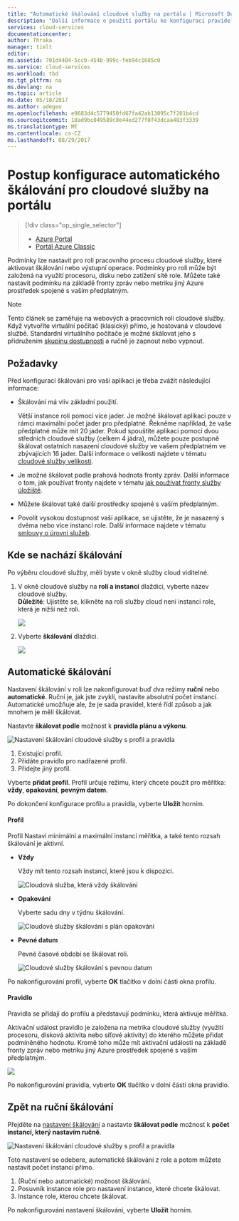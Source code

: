 ```yaml
---
title: "Automatické škálování cloudové služby na portálu | Microsoft Docs"
description: "Další informace o použití portálu ke konfiguraci pravidel automatického škálování pro cloudové služby webovou roli nebo role pracovního procesu v Azure."
services: cloud-services
documentationcenter: 
author: Thraka
manager: timlt
editor: 
ms.assetid: 701d4404-5cc0-454b-999c-feb94c1685c0
ms.service: cloud-services
ms.workload: tbd
ms.tgt_pltfrm: na
ms.devlang: na
ms.topic: article
ms.date: 05/18/2017
ms.author: adegeo
ms.openlocfilehash: e9683d4c5779450fd67fa42ab13095c7f201b4cd
ms.sourcegitcommit: 18ad9bc049589c8e44ed277f8f43dcaa483f3339
ms.translationtype: MT
ms.contentlocale: cs-CZ
ms.lasthandoff: 08/29/2017
---
```

# <a name="how-to-configure-auto-scaling-for-a-cloud-service-in-the-portal"></a>Postup konfigurace automatického škálování pro cloudové služby na portálu
> [!div class="op_single_selector"]
> * [Azure Portal](cloud-services-how-to-scale-portal.md)
> * [Portál Azure Classic](cloud-services-how-to-scale.md)

Podmínky lze nastavit pro roli pracovního procesu cloudové služby, které aktivovat škálování nebo výstupní operace. Podmínky pro roli může být založená na využití procesoru, disku nebo zatížení sítě role. Můžete také nastavit podmínku na základě fronty zpráv nebo metriku jiný Azure prostředek spojené s vaším předplatným.

> [!NOTE]
> Tento článek se zaměřuje na webových a pracovních rolí cloudové služby. Když vytvoříte virtuální počítač (klasický) přímo, je hostovaná v cloudové službě. Standardní virtuálního počítače je možné škálovat jeho s přidružením [skupinu dostupnosti](../virtual-machines/windows/classic/configure-availability.md?toc=%2fazure%2fvirtual-machines%2fwindows%2fclassic%2ftoc.json) a ručně je zapnout nebo vypnout.

## <a name="considerations"></a>Požadavky
Před konfigurací škálování pro vaši aplikaci je třeba zvážit následující informace:

* Škálování má vliv základní použití.

    Větší instance rolí pomocí více jader. Je možné škálovat aplikaci pouze v rámci maximální počet jader pro předplatné. Řekněme například, že vaše předplatné může mít 20 jader. Pokud spouštíte aplikaci pomocí dvou středních cloudové služby (celkem 4 jádra), můžete pouze postupně škálovat ostatních nasazení cloudové služby ve vašem předplatném ve zbývajících 16 jader. Další informace o velikosti najdete v tématu [cloudové služby velikosti](cloud-services-sizes-specs.md).

* Je možné škálovat podle prahová hodnota fronty zpráv. Další informace o tom, jak používat fronty najdete v tématu [jak používat fronty služby úložiště](../storage/queues/storage-dotnet-how-to-use-queues.md).

* Můžete škálovat také další prostředky spojené s vaším předplatným.

* Povolit vysokou dostupnost vaší aplikace, se ujistěte, že je nasazený s dvěma nebo více instancí role. Další informace najdete v tématu [smlouvy o úrovni služeb](https://azure.microsoft.com/support/legal/sla/).


## <a name="where-scale-is-located"></a>Kde se nachází škálování
Po výběru cloudové služby, měli byste v okně služby cloud viditelné.

1. V okně cloudové služby na **rolí a instancí** dlaždici, vyberte název cloudové služby.   
   **Důležité**: Ujistěte se, klikněte na roli služby cloud není instanci role, která je nižší než roli.

    ![](./media/cloud-services-how-to-scale-portal/roles-instances.png)
2. Vyberte **škálování** dlaždici.

    ![](./media/cloud-services-how-to-scale-portal/scale-tile.png)

## <a name="automatic-scale"></a>Automatické škálování
Nastavení škálování v roli lze nakonfigurovat buď dva režimy **ruční** nebo **automatické**. Ruční je, jak jste zvyklí, nastavíte absolutní počet instancí. Automatické umožňuje ale, že je sada pravidel, které řídí způsob a jak mnohem je měli škálovat.

Nastavte **škálovat podle** možnost k **pravidla plánu a výkonu**.

![Nastavení škálování cloudové služby s profil a pravidla](./media/cloud-services-how-to-scale-portal/schedule-basics.png)

1. Existující profil.
2. Přidáte pravidlo pro nadřazené profil.
3. Přidejte jiný profil.

Vyberte **přidat profil**. Profil určuje režimu, který chcete použít pro měřítka: **vždy**, **opakování**, **pevným datem**.

Po dokončení konfigurace profilu a pravidla, vyberte **Uložit** horním.

#### <a name="profile"></a>Profil
Profil Nastaví minimální a maximální instancí měřítka, a také tento rozsah škálování je aktivní.

* **Vždy**

    Vždy mít tento rozsah instancí, které jsou k dispozici.  

    ![Cloudová služba, která vždy škálování](./media/cloud-services-how-to-scale-portal/select-always.png)
* **Opakování**

    Vyberte sadu dny v týdnu škálování.

    ![Cloudové služby škálování s plán opakování](./media/cloud-services-how-to-scale-portal/select-recurrence.png)
* **Pevné datum**

    Pevné časové období se škálovat roli.

    ![Cloudové služby škálování s pevnou datum](./media/cloud-services-how-to-scale-portal/select-fixed.png)

Po nakonfigurování profil, vyberte **OK** tlačítko v dolní části okna profilu.

#### <a name="rule"></a>Pravidlo
Pravidla se přidají do profilu a představují podmínku, která aktivuje měřítka.

Aktivační událost pravidlo je založena na metrika cloudové služby (využití procesoru, disková aktivita nebo síťové aktivity) do kterého můžete přidat podmíněného hodnotu. Kromě toho může mít aktivační události na základě fronty zpráv nebo metriku jiný Azure prostředek spojené s vaším předplatným.

![](./media/cloud-services-how-to-scale-portal/rule-settings.png)

Po nakonfigurování pravidla, vyberte **OK** tlačítko v dolní části okna pravidlo.

## <a name="back-to-manual-scale"></a>Zpět na ruční škálování
Přejděte na [nastavení škálování](#where-scale-is-located) a nastavte **škálovat podle** možnost k **počet instancí, který nastavím ručně**.

![Nastavení škálování cloudové služby s profil a pravidla](./media/cloud-services-how-to-scale-portal/manual-basics.png)

Toto nastavení se odebere, automatické škálování z role a potom můžete nastavit počet instancí přímo.

1. (Ruční nebo automatické) možnost škálování.
2. Posuvník instance role pro nastavení instance, které chcete škálovat.
3. Instance role, kterou chcete škálovat.

Po nakonfigurování nastavení škálování, vyberte **Uložit** horním.
